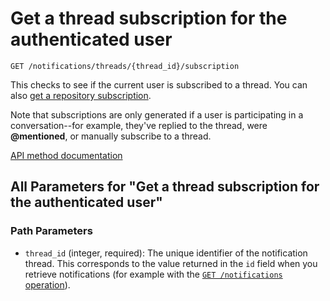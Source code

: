 # Get a thread subscription for the authenticated user

`GET /notifications/threads/{thread_id}/subscription`

This checks to see if the current user is subscribed to a thread. You can also [get a repository subscription](https://docs.github.com/rest/activity/watching#get-a-repository-subscription).

Note that subscriptions are only generated if a user is participating in a conversation--for example, they've replied to the thread, were **@mentioned**, or manually subscribe to a thread.

[API method documentation](https://docs.github.com/rest/activity/notifications#get-a-thread-subscription-for-the-authenticated-user)

## All Parameters for "Get a thread subscription for the authenticated user"

### Path Parameters

- `thread_id` (integer, required): The unique identifier of the notification thread. This corresponds to the value returned in the `id` field when you retrieve notifications (for example with the [`GET /notifications` operation](https://docs.github.com/rest/activity/notifications#list-notifications-for-the-authenticated-user)).